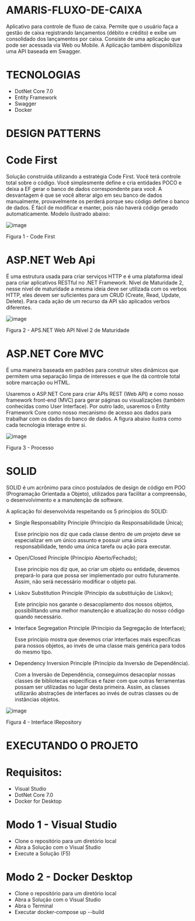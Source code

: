 # AMARIS-FLUXO-DE-CAIXA

Aplicativo para controle de fluxo de caixa. Permite que o usuário faça a gestão de caixa registrando lançamentos (débito e crédito) e exibe um consolidado dos lançamentos por caixa. Consiste de uma aplicação que pode ser acessada via Web ou Mobile. A Aplicação também disponibiliza uma API baseada em Swagger.

# TECNOLOGIAS

* DotNet Core 7.0
* Entity Framework
* Swagger
* Docker

# DESIGN PATTERNS

# Code First

Solução construída utilizando a estratégia Code First. Você terá controle total sobre o código. Você simplesmente define e cria entidades POCO e deixa a EF gerar o banco de dados correspondente para você. A desvantagem é que se você alterar algo em seu banco de dados manualmente, provavelmente os perderá porque seu código define o banco de dados. É fácil de modificar e manter, pois não haverá código gerado automaticamente. Modelo ilustrado abaixo:

![image](https://user-images.githubusercontent.com/11980542/221722859-d75034b5-0883-4d86-98d3-3ca166cec881.png)

Figura 1 - Code First

# ASP.NET Web Api

É uma estrutura usada para criar serviços HTTP e é uma plataforma ideal para criar aplicativos RESTful no .NET Framework.  Nível de Maturidade 2, nesse nível de maturidade a mesma ideia deve ser utilizada com os verbos HTTP, eles devem ser suficientes para um CRUD (Create, Read, Update, Delete). Para cada ação de um recurso da API são aplicados verbos diferentes.

![image](https://user-images.githubusercontent.com/11980542/221858483-fcadad35-418d-496e-b0b3-6502ec818aeb.png)

Figura 2 - APS.NET Web API Nível 2 de Maturidade

# ASP.NET Core MVC

É uma maneira baseada em padrões para construir sites dinâmicos que permitem uma separação limpa de interesses e que lhe dá controle total sobre marcação ou HTML.

Usaremos o ASP.NET Core para criar APIs REST (Web API) e como nosso framework front-end (MVC) para gerar páginas ou visualizações (também conhecidas como User Interface). Por outro lado, usaremos o Entity Framework Core como nosso mecanismo de acesso aos dados para trabalhar com os dados do banco de dados. A figura abaixo ilustra como cada tecnologia interage entre si.

![image](https://user-images.githubusercontent.com/11980542/221722884-7080686a-9a8e-4efe-8958-035876117848.png)

Figura 3 - Processo

# SOLID

SOLID é um acrônimo para cinco postulados de design de código em POO (Programação Orientada a Objeto), utilizados para facilitar a compreensão, o desenvolvimento e a manutenção de software.

A aplicação foi desenvolvida respeitando os 5 princípios do SOLID:

* Single Responsability Principle (Princípio da Responsabilidade Única);

   Esse princípio nos diz que cada classe dentro de um projeto deve se especializar em um único assunto e possuir uma única responsabilidade, tendo uma única tarefa ou ação para executar.
* Open/Closed Principle (Princípio Aberto/Fechado);

  Esse princípio nos diz que, ao criar um objeto ou entidade, devemos prepará-lo para que possa ser implementado por outro futuramente. Assim, não será necessário modificar o objeto pai.
* Liskov Substitution Principle (Princípio da substituição de Liskov);

  Este princípio nos garante o desacoplamento dos nossos objetos, possibilitando uma melhor manutenção e atualização do nosso código quando necessário.
* Interface Segregation Principle (Princípio da Segregação de Interface);

  Esse princípio mostra que devemos criar interfaces mais específicas para nossos objetos, ao invés de uma classe mais genérica para todos do mesmo tipo.
* Dependency Inversion Principle (Princípio da Inversão de Dependência).

  Com a Inversão de Dependência, conseguimos desacoplar nossas classes de bibliotecas específicas e fazer com que outras ferramentas possam ser utilizadas no lugar desta primeira. Assim, as classes utilizarão abstrações de interfaces ao invés de outras classes ou de instâncias objetos. 
  
 ![image](https://user-images.githubusercontent.com/11980542/221860812-64902ba1-690f-4071-8ac9-f203cad48739.png)

Figura 4 - Interface IRepository

# EXECUTANDO O PROJETO

# Requisitos:

* Visual Studio
* DotNet Core 7.0
* Docker for Desktop

# Modo 1 - Visual Studio
* Clone o repositório para um diretório local
* Abra a Solução com o Visual Studio
* Execute a Solução (F5)

# Modo 2 - Docker Desktop
* Clone o repositório para um diretório local
* Abra a Solução com o Visual Studio
* Abra o Terminal
* Executar docker-compose up --build
